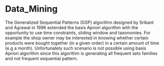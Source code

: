 # Data_Mining
The Generalized Sequential Patterns (GSP) algorithm designed by Srikant and Agrawal in 1996 extended the basis Apriori algorithm with the opportunity to use time constraints, sliding window and taxonomies. For example the shop owner may be interested in knowing whether certain products were bought together (in a given order) in a certain amount of time (e.g a month). Unfortunately such scenario is not possible using basis Apriori algorithm since this algorithm is generating all frequent sets families and not frequent sequential pattern. 
